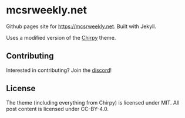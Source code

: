 # mcsrweekly.net

Github pages site for <https://mcsrweekly.net>. Built with Jekyll.

Uses a modified version of the [Chirpy] theme.

## Contributing

Interested in contributing? Join the [discord](https://discord.gg/arxQMYAS5K)!

## License

The theme (including everything from Chirpy) is licensed under MIT.
All post content is licensed under CC-BY-4.0.

[Chirpy]: https://github.com/cotes2020/jekyll-theme-chirpy
